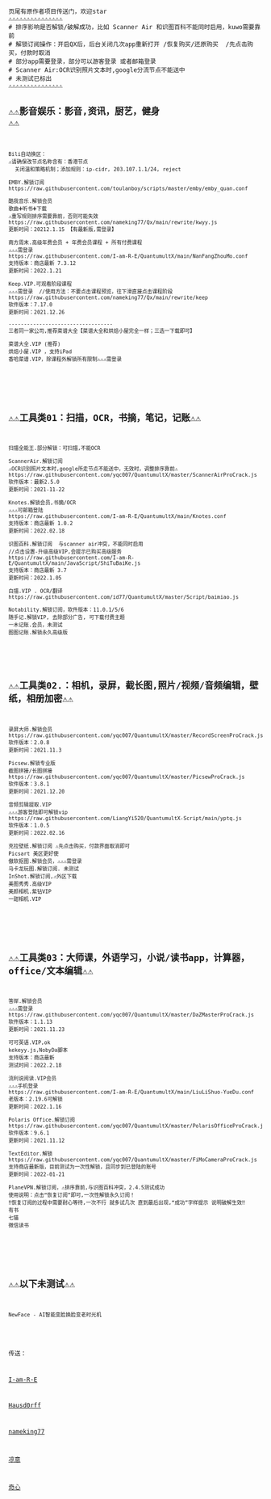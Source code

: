 ```
页尾有原作者项目传送门，欢迎star
⚠️⚠️⚠️⚠️⚠️⚠️⚠️⚠️⚠️⚠️⚠️⚠️⚠️⚠️⚠️
# 排序影响是否解锁/破解成功，比如 Scanner Air 和识图百科不能同时启用，kuwo需要靠前
# 解锁订阅操作：开启QX后，后台关闭几次app重新打开 /恢复购买/还原购买  /先点击购买，付款时取消
# 部分app需要登录，部分可以游客登录 或者邮箱登录
# Scanner Air:OCR识别照片文本时,google分流节点不能送中
# 未测试已标出
⚠️⚠️⚠️⚠️⚠️⚠️⚠️⚠️⚠️⚠️⚠️⚠️⚠️⚠️⚠️

```

<code>⚠️⚠️影音娱乐：影音,资讯，厨艺，健身 ⚠️⚠️
----------------------------------
```
Bili自动换区：
⚠️请确保改节点名称含有：香港节点
  关闭温和策略机制；添加规则：ip-cidr, 203.107.1.1/24, reject

EMBY.解锁订阅
https://raw.githubusercontent.com/toulanboy/scripts/master/emby/emby_quan.conf

酷我音乐.解锁会员
歌曲➕听书➕下载
⚠️重写规则排序需要靠前，否则可能失效
https://raw.githubusercontent.com/nameking77/Qx/main/rewrite/kwyy.js
更新时间：20212.1.15 【有最新版,需登录】

南方周末.高级年费会员 + 年费会员课程 + 所有付费课程
⚠️⚠️⚠️需登录
https://raw.githubusercontent.com/I-am-R-E/QuantumultX/main/NanFangZhouMo.conf
支持版本：商店最新 7.3.12
更新时间：2022.1.21

Keep.VIP.可观看阶段课程
⚠️⚠️⚠️需登录  //使用方法：不要点击课程预览，往下滑直接点击课程阶段
https://raw.githubusercontent.com/nameking77/Qx/main/rewrite/keep
软件版本：7.17.0
更新时间：2021.12.26

----------------------------------  
三者同一家公司,推荐菜谱大全【菜谱大全和烘焙小屋完全一样；三选一下载即可】
  
菜谱大全.VIP (推荐)
烘焙小屋.VIP ，支持iPad
香哈菜谱.VIP，除课程外解锁所有限制⚠️⚠️⚠️需登录


  
  
```
⚠️⚠️工具类01：扫描，OCR，书摘，笔记，记账⚠️⚠️
----------------------------------
```
扫描全能王.部分解锁：可扫描,不能OCR

ScannerAir.解锁订阅
⚠️OCR识别照片文本时,google所走节点不能送中，无效时，调整排序靠前⚠️
https://raw.githubusercontent.com/yqc007/QuantumultX/master/ScannerAirProCrack.js
软件版本：最新2.5.0
更新时间：2021-11-22

Knotes.解锁会员,书摘/OCR
⚠️⚠️⚠️可邮箱登陆
https://raw.githubusercontent.com/I-am-R-E/QuantumultX/main/Knotes.conf
支持版本：商店最新 1.0.2
更新时间：2022.02.18

识图百科.解锁订阅  与scanner air冲突，不能同时启用
//点击设置-升级高级VIP,会提示已购买高级服务
https://raw.githubusercontent.com/I-am-R-E/QuantumultX/main/JavaScript/ShiTuBaiKe.js
支持版本：商店最新 3.7
更新时间：2022.1.05

白描.VIP . OCR/翻译
https://raw.githubusercontent.com/id77/QuantumultX/master/Script/baimiao.js
  
Notability.解锁订阅，软件版本：11.0.1/5/6
随手记.解锁VIP, 去除部分广告, 可下载付费主题
一木记账.会员，未测试
图图记账.解锁永久高级版




```
⚠️⚠️工具类02.：相机，录屏，截长图,照片/视频/音频编辑，壁纸，相册加密⚠️⚠️
----------------------------------
```
录屏大师.解锁会员
https://raw.githubusercontent.com/yqc007/QuantumultX/master/RecordScreenProCrack.js
软件版本：2.0.8
更新时间：2021.11.3

Picsew.解锁专业版
截图拼接/长图拼接
https://raw.githubusercontent.com/yqc007/QuantumultX/master/PicsewProCrack.js
软件版本：3.8.1
更新时间：2021.12.20

音频剪辑提取.VIP
⚠️⚠️⚠️游客登陆即可解锁vip
https://raw.githubusercontent.com/LiangYi520/QuantumultX-Script/main/yptq.js
软件版本：1.0.5
更新时间：2022.02.16

克拉壁纸.解锁订阅 ⚠️先点击购买，付款界面取消即可
Picsart 美区更好使
傲软抠图.解锁会员，⚠️⚠️⚠️需登录
马卡龙玩图.解锁订阅. 未测试
InShot.解锁订阅,⚠️外区下载
美图秀秀.高级VIP
美颜相机.紫钻VIP
一甜相机.VIP
  
  
  
  
```
⚠️⚠️工具类03：大师课，外语学习，小说/读书app，计算器，office/文本编辑⚠️⚠️
----------------------------------
```
答岸.解锁会员
⚠️⚠️⚠️需登录
https://raw.githubusercontent.com/yqc007/QuantumultX/master/DaZMasterProCrack.js
软件版本：1.1.13
更新时间：2021.11.23

可可英语.VIP,ok
kekeyy.js,NobyDa脚本
支持版本：商店最新
测试时间：2022.2.18

流利说阅读.VIP会员
⚠️⚠️⚠️手机登录 
https://raw.githubusercontent.com/I-am-R-E/QuantumultX/main/LiuLiShuo-YueDu.conf
老版本：2.19.6可解锁
更新时间：2022.1.16

Polaris Office.解锁订阅
https://raw.githubusercontent.com/yqc007/QuantumultX/master/PolarisOfficeProCrack.js
软件版本：9.6.1
更新时间：2021.11.12

TextEditor.解锁
https://raw.githubusercontent.com/yqc007/QuantumultX/master/FiMoCameraProCrack.js
支持商店最新版，目前测试为一次性解锁，且同步到已登陆的账号
更新时间：2022-01-21

PlaneVPN.解锁订阅，⚠️排序靠前,与识图百科冲突，2.4.5测试成功
使用说明：点击“恢复订阅”即可,一次性解锁永久订阅！
‼恢复订阅的过程中需要耐心等待,一次不行 就多试几次 直到最后出现,“成功”字样提示 说明破解生效‼
有书
七猫
微信读书
  
  

  
```
⚠️⚠️以下未测试⚠️⚠️
----------------------------------
```
NewFace - AI智能变脸换脸变老时光机

  
```
传送：
  
[I-am-R-E](https://github.com/I-am-R-E/QuantumultX) 

[Hausd0rff](https://github.com/yqc007/QuantumultX)

[nameking77](https://github.com/nameking77/Qx/tree/main/rewrite)

[凉意](https://github.com/LiangYi520/QuantumultX-Script  )

[奇心](https://github.com/nzw9314/QuantumultX/tree/master/Script)

